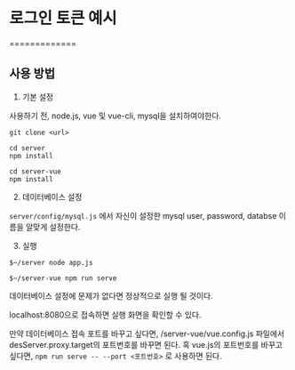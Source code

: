 # 로그인 토큰 예시

=============

## 사용 방법

1. 기본 설정

사용하기 전, node.js, vue 및 vue-cli, mysql을 설치하여야한다.

```shell
git clone <url>

cd server
npm install

cd server-vue
npm install
```

2. 데이터베이스 설정

```server/config/mysql.js``` 에서 자신이 설정한 mysql user, password, databse 이름을 알맞게 설정한다.

3. 실행

```shell
$~/server node app.js

$~/server-vue npm run serve
```

데이터베이스 설정에 문제가 없다면 정상적으로 실행 될 것이다.

localhost:8080으로 접속하면 실행 화면을 확인할 수 있다.

만약 데이터베이스 접속 포트를 바꾸고 싶다면, /server-vue/vue.config.js 파일에서 desServer.proxy.target의 포트번호를 바꾸면 된다.
혹 vue.js의 포트번호를 바꾸고 싶다면, ```npm run serve -- --port <포트번호>``` 로 사용하면 된다.
